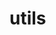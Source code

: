 <!--
 * @Author: xuziyong
 * @Date: 2021-11-04 01:23:33
 * @LastEditors: xuziyong
 * @LastEditTime: 2021-11-04 01:23:42
 * @Description: TODO
-->

# utils
